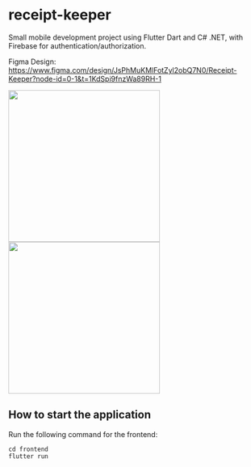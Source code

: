 # receipt-keeper

Small mobile development project using Flutter Dart and C# .NET, with Firebase for authentication/authorization.

Figma Design: https://www.figma.com/design/JsPhMuKMlFotZyl2obQ7N0/Receipt-Keeper?node-id=0-1&t=1KdSpi9fnzWa89RH-1

<img src=https://github.com/user-attachments/assets/5fe433c9-75fe-4a0d-8871-4995f464dfe6 width="300px"> <img src=https://github.com/user-attachments/assets/634aefa0-2b9e-42a0-ae69-ce0248400a6e width="300px">


## How to start the application

Run the following command for the frontend:

```
cd frontend
flutter run
```
